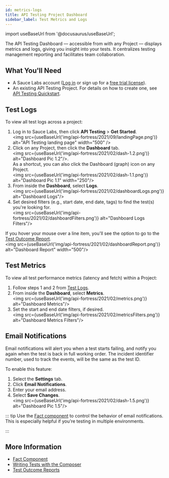 ```yaml
---
id: metrics-logs
title: API Testing Project Dashboard
sidebar_label: Test Metrics and Logs
---
```


import useBaseUrl from '@docusaurus/useBaseUrl';

The API Testing Dashboard &#8212; accessible from with any Project &#8212; displays metrics and logs, giving you insight into your tests. It centralizes testing management reporting and facilitates team collaboration.

## What You'll Need

* A Sauce Labs account ([Log in](https://accounts.saucelabs.com/am/XUI/#login/) or sign up for a [free trial license](https://saucelabs.com/sign-up)).
* An existing API Testing Project. For details on how to create one, see [API Testing Quickstart](/api-testing/quickstart/).


## Test Logs

To view all test logs across a project:

1. Log in to Sauce Labs, then click **API Testing** > **Get Started**.<br/><img src={useBaseUrl('img/api-fortress/2021/09/landingPage.png')} alt="API Testing landing page" width="500" />
2. Click on any Project, then click the **Dashboard** tab.<br/><img src={useBaseUrl('img/api-fortress/2021/02/dash-1.2.png')} alt="Dashboard Pic 1.2"/>.<br/>
  As a shortcut, you can also click the Dashboard (graph) icon on any Project.<br/><img src={useBaseUrl('img/api-fortress/2021/02/dash-1.1.png')} alt="Dashboard Pic 1.1" width="250"/>
3. From inside the **Dashboard**, select **Logs**.<br/><img src={useBaseUrl('img/api-fortress/2021/02/dashboardLogs.png')} alt="Dashboard Logs"/>
4. Set desired filters (e.g., start date, end date, tags) to find the test(s) you're looking for.<br/><img src={useBaseUrl('img/api-fortress/2021/02/dashboardFilters.png')} alt="Dashboard Logs Filters"/>

If you hover your mouse over a line item, you'll see the option to go to the [Test Outcome Report](/api-testing/test-reports/).<br/><img src={useBaseUrl('img/api-fortress/2021/02/dashboardReport.png')} alt="Dashboard Report" width="500"/>


## Test Metrics

To view all test performance metrics (latency and fetch) within a Project:

1. Follow steps 1 and 2 from [Test Logs](#test-logs).
2. From inside the **Dashboard**, select **Metrics**.<br/><img src={useBaseUrl('img/api-fortress/2021/02/metrics.png')} alt="Dashboard Metrics"/>
3. Set the start and end date filters, if desired.<br/><img src={useBaseUrl('img/api-fortress/2021/02/metricsFilters.png')} alt="Dashboard Metrics Filters"/>


## Email Notifications

Email notifications will alert you when a test starts failing, and notify you again when the test is back in full working order. The incident identifier number, used to track the events, will be the same as the test ID.

To enable this feature:
1. Select the **Settings** tab.
1. Click **Email Notifications**.
1. Enter your email address.
1. Select **Save Changes**.<br/><img src={useBaseUrl('img/api-fortress/2021/02/dash-1.5.png')} alt="Dashboard Pic 1.5"/>

::: tip
Use the [Fact component](/api-testing/composer/other-components/#fact) to control the behavior of email notifications. This is especially helpful if you're testing in multiple environments.

:::


## More Information

- [Fact Component](/api-testing/composer/other-components/#fact)
- [Writing Tests with the Composer](/api-testing/composer/)
- [Test Outcome Reports](/api-testing/test-reports)
